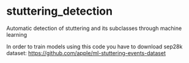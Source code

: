 # stuttering_detection
Automatic detection of stuttering and its subclasses through machine learning

In order to train models using this code you have to download sep28k dataset:
https://github.com/apple/ml-stuttering-events-dataset
